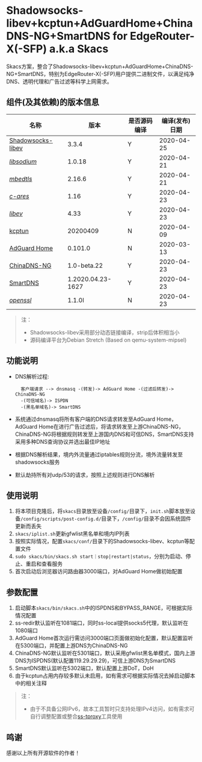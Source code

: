 # Shadowsocks-libev+kcptun+AdGuardHome+ChinaDNS-NG+SmartDNS for EdgeRouter-X(-SFP) a.k.a Skacs

Skacs方案，整合了Shadowsocks-libev+kcptun+AdGuardHome+ChinaDNS-NG+SmartDNS，特别为EdgeRouter-X(-SFP)用户提供二进制文件，以满足纯净DNS、透明代理和广告过滤等科学上网需求。

## 组件(及其依赖)的版本信息

| 名称 | 版本 | 是否源码编译 | 编译(发布)日期 |
| --- | --- | --- | --- |
| [Shadowsocks-libev](https://github.com/shadowsocks/shadowsocks-libev) | 3.3.4 | Y | 2020-04-25 |
| *[libsodium](https://www.libsodium.org/)* | 1.0.18 | Y | 2020-04-21 |
| *[mbedtls](https://tls.mbed.org/)* | 2.16.6 | Y | 2020-04-21 |
| *[c-ares](https://c-ares.haxx.se/)* | 1.16 | Y | 2020-04-23 |
| *[libev](http://libev.schmorp.de/)* | 4.33 | Y | 2020-04-23 |
| [kcptun](https://github.com/xtaci/kcptun) | 20200409 | N | 2020-04-09 |
| [AdGuard Home](https://github.com/AdguardTeam/AdGuardHome) | 0.101.0 | N | 2020-03-13 |
| [ChinaDNS-NG](https://github.com/zfl9/chinadns-ng) | 1.0-beta.22 | Y | 2020-04-23 |
| [SmartDNS](https://github.com/pymumu/smartdns) | 1.2020.04.23-1627 | Y | 2020-04-23 |
| *[openssl](https://www.openssl.org/)* | 1.1.0l | N | 2020-04-23 |

> 注：
> * Shadowsocks-libev采用部分动态链接编译，strip后体积相当小
> * 源码编译平台为Debian Stretch (Based on qemu-system-mipsel)

## 功能说明

* DNS解析过程:

        客户端请求 --> dnsmasq -(转发)-> AdGuard Home -(过滤后转发)-> ChinaDNS-NG
        -(可信域名)-> ISPDN
        -(黑名单域名)-> SmartDNS

* 系统通过dnsmasq将所有客户端的DNS请求转发至AdGuard Home，AdGuard Home在进行广告过滤后，将请求转发至上游ChinaDNS-NG，ChinaDNS-NG将根据规则转发至上游国内DNS和可信DNS，SmartDNS支持采用多种DNS查询协议并选出最佳IP地址                
* 根据DNS解析结果，境内外流量通过iptables规则分流，境外流量转发至shadowsocks服务
* 默认劫持所有对udp/53的请求，按照上述规则进行DNS解析

## 使用说明

1. 将本项目克隆后，将`skacs`目录放至设备`/config/`目录下，`init.sh`脚本放至设备`/config/scripts/post-config.d/`目录下，`/config/`目录不会因系统固件更新而丢失
2. `skacs/iplist.sh`更新gfwlist黑名单和境内IP列表
3. 按照实际情况，配置`skacs/conf/`目录下的Shadowsocks-libev、kcptun等配置文件
4. `sudo skacs/bin/skacs.sh start｜stop|restart|status`，分别为启动、停止、重启和查看服务
5. 首次启动后浏览器访问路由器3000端口，对AdGuard Home做初始配置

## 参数配置

1. 启动脚本`skacs/bin/skacs.sh`中的ISPDNS和BYPASS_RANGE，可根据实际情况配置
2. ss-redir默认监听在1081端口，同时ss-local提供socks5代理，默认监听在1080端口
3. AdGuard Home首次运行需访问3000端口页面做初始化配置，默认配置监听在5300端口，并配置上游DNS为ChinaDNS-NG
4. ChinaDNS-NG默认监听在5301端口，默认采用gfwlist黑名单模式，国内上游DNS为ISPDNS(默认配置119.29.29.29)，可信上游DNS为SmartDNS
5. SmartDNS默认监听在5302端口，默认配置上游DoT，DoH
6. 由于kcptun占用内存较多默认未启用，如有需求可根据实际情况去掉启动脚本中的相关注释

> 注：
> * 由于不具备公网IPv6，故本工具暂时只支持处理IPv4访问，如有需求可自行调整配置或整合[ss-tproxy](https://github.com/zfl9/ss-tproxy/blob/master/ss-tproxy)工具使用

## 鸣谢

感谢以上所有开源软件的作者！





